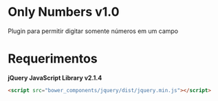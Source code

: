 # Only Numbers v1.0
Plugin para permitir digitar somente números em um campo


# Requerimentos

**jQuery JavaScript Library v2.1.4**

```html
<script src="bower_components/jquery/dist/jquery.min.js"></script>
```

